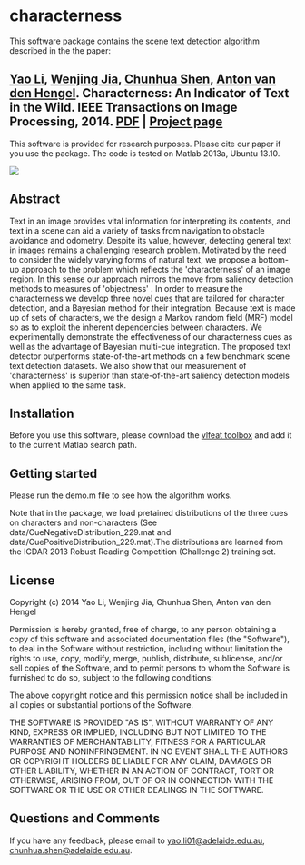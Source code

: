 characterness
=============

This software package contains the scene text detection algorithm described in the the paper: 

## [Yao Li](https://cs.adelaide.edu.au/~yaoli/), [Wenjing Jia](http://cfsites1.uts.edu.au/research/strengths/inext/member-detail.cfm?StaffID=4857), [Chunhua Shen](http://cs.adelaide.edu.au/~chhshen/), [Anton van den Hengel](http://cs.adelaide.edu.au/~hengel/). **Characterness: An Indicator of Text in the Wild.** IEEE Transactions on Image Processing, 2014. [PDF](http://cs.adelaide.edu.au/~yaoli/wp-content/publications/tip14_characterness.pdf) | [Project page](http://cs.adelaide.edu.au/~yaoli/?page_id=111/) 

This software is provided for research purposes. Please cite our paper if you use the package. The code is tested on Matlab 2013a, Ubuntu 13.10. 

![](http://cs.adelaide.edu.au/~yaoli/wp-content/uploads/2013/11/characterness_pipeline2.png)



Abstract
--------

Text in an image provides vital information for interpreting its contents, and text in a scene can aid a variety of tasks from navigation to obstacle avoidance and odometry. Despite its value, however, detecting general text in images remains a challenging research problem. Motivated by the need to consider the widely varying forms of natural text, we propose a bottom-up approach to the problem which reflects the 'characterness' of an image region. In this sense our approach mirrors the move from saliency detection methods to measures of 'objectness' . In order to measure the characterness we develop three novel cues that are tailored for character detection, and a Bayesian method for their integration. Because text is made up of sets of characters, we the design a Markov random field (MRF) model so as to exploit the inherent dependencies between characters. We experimentally demonstrate the effectiveness of our characterness cues as well as the advantage of Bayesian multi-cue integration. The proposed text detector outperforms state-of-the-art methods on a few benchmark scene text detection datasets. We also show that our measurement of 'characterness' is superior than state-of-the-art saliency detection models when applied to the same task.

Installation
-------------

Before you use this software, please download the [vlfeat toolbox](http://www.vlfeat.org/) and add it to the current Matlab search path. 

Getting started
---------------

Please run the demo.m file to see how the algorithm works. 

Note that in the package, we load pretained distributions of the three cues on characters and non-characters (See data/CueNegativeDistribution_229.mat and data/CuePositiveDistribution_229.mat).The distributions are learned from the ICDAR 2013 Robust Reading Competition (Challenge 2) training set. 


License
-------
Copyright (c) 2014 Yao Li, Wenjing Jia, Chunhua Shen, Anton van den Hengel

Permission is hereby granted, free of charge, to any person obtaining a copy of
this software and associated documentation files (the "Software"), to deal in
the Software without restriction, including without limitation the rights to
use, copy, modify, merge, publish, distribute, sublicense, and/or sell copies
of the Software, and to permit persons to whom the Software is furnished to do
so, subject to the following conditions:

The above copyright notice and this permission notice shall be included in all
copies or substantial portions of the Software.

THE SOFTWARE IS PROVIDED "AS IS", WITHOUT WARRANTY OF ANY KIND, EXPRESS OR
IMPLIED, INCLUDING BUT NOT LIMITED TO THE WARRANTIES OF MERCHANTABILITY,
FITNESS FOR A PARTICULAR PURPOSE AND NONINFRINGEMENT. IN NO EVENT SHALL THE
AUTHORS OR COPYRIGHT HOLDERS BE LIABLE FOR ANY CLAIM, DAMAGES OR OTHER
LIABILITY, WHETHER IN AN ACTION OF CONTRACT, TORT OR OTHERWISE, ARISING FROM,
OUT OF OR IN CONNECTION WITH THE SOFTWARE OR THE USE OR OTHER DEALINGS IN THE
SOFTWARE.


Questions and Comments
----------------------

If you have any feedback, please email to 
yao.li01@adelaide.edu.au, chunhua.shen@adelaide.edu.au.

